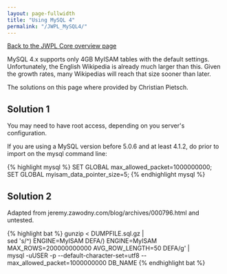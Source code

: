 ```yaml
---
layout: page-fullwidth
title: "Using MySQL 4"
permalink: "/JWPL_MySQL4/"
---
```


[Back to the JWPL Core overview page](/dkpro-jwpl/JWPL_Core)

MySQL 4.x supports only 4GB MyISAM tables with the default settings.
Unfortunately, the English Wikipedia is already much larger than this. Given the growth rates, many Wikipedias will reach that size sooner than later.

The solutions on this page where provided by Christian Pietsch.

## Solution 1

You may need to have root access, depending on you server's configuration.

If you are using a MySQL version before 5.0.6 and at least 4.1.2, do prior to import on the mysql command line:

{% highlight mysql %}
SET GLOBAL max_allowed_packet=1000000000;
SET GLOBAL myisam_data_pointer_size=5;
{% endhighlight mysql %}

## Solution 2

Adapted from jeremy.zawodny.com/blog/archives/000796.html and untested.

{% highlight bat %}
gunzip < DUMPFILE.sql.gz | \
sed 's/^) ENGINE=MyISAM DEFA/) ENGINE=MyISAM MAX_ROWS=200000000000 AVG_ROW_LENGTH=50 DEFA/g' | \
mysql -uUSER -p --default-character-set=utf8 --max_allowed_packet=1000000000 DB_NAME
{% endhighlight bat %}